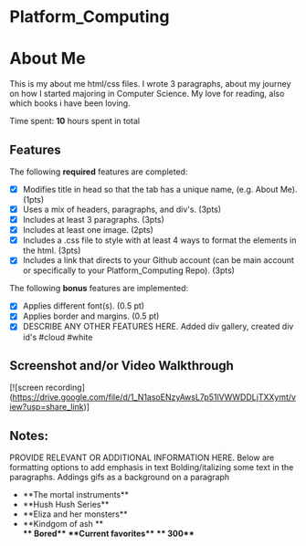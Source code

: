 # Platform_Computing
# About Me

This is my about me html/css files. I wrote 3 paragraphs, about my journey on how I started majoring in Computer Science. My love for reading, also which books i have been loving. 

Time spent: **10** hours spent in total

## Features

The following **required** features are completed:

- [x] Modifies title in head so that the tab has a unique name, (e.g. About Me). (1pts)
- [x] Uses a mix of headers, paragraphs, and div's. (3pts)
- [x] Includes at least 3 paragraphs. (3pts)
- [x] Includes at least one image. (2pts)
- [x] Includes a .css file to style with at least 4 ways to format the elements in the html. (3pts)
- [x] Includes a link that directs to your Github account (can be main account or specifically to your Platform_Computing Repo). (3pts)

The following **bonus** features are implemented:

- [x] Applies different font(s). (0.5 pt)
- [x] Applies border and margins. (0.5 pt)
- [x] DESCRIBE ANY OTHER FEATURES HERE.
Added div gallery, created div id's #cloud #white

## Screenshot and/or Video Walkthrough

[![screen recording] (https://drive.google.com/file/d/1_N1asoENzyAwsL7p51lVWWDDLjTXXymt/view?usp=share_link)]   


## Notes:
PROVIDE RELEVANT OR ADDITIONAL INFORMATION HERE. Below are formatting options to add emphasis in text
Bolding/italizing some text in the paragraphs. Addings gifs as a background on a paragraph
<ul>
  <li>**The mortal instruments**</li>
    <li>**Hush Hush Series**</li>
      <li>**Eliza and her monsters**</li>
        <li>**Kindgom of ash **</li>
   <b>** Bored**</b>
      <b>**Current favorites**</b>
         <b>** 300**</b>
</ul>
